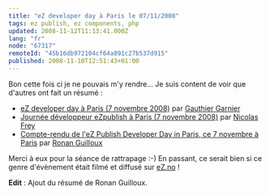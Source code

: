 ```yaml
---
title: "eZ developer day à Paris le 07/11/2008"
tags: ez publish, ez components, php
updated: 2008-11-12T11:13:41.000Z
lang: "fr"
node: "67317"
remoteId: "45b16db972104cf64a891c27b537d915"
published: 2008-11-10T12:51:43+01:00
---
```


Bon cette fois ci je ne pouvais m'y rendre... Je suis content de voir que d'autres ont fait un résumé :

* [eZ developer day à Paris (7 novembre 2008)](http://blog.gauthier-garnier.fr/post/eZ-developer-day-a-Paris-7-novembre-2008) par [Gauthier Garnier](http://blog.gauthier-garnier.fr/)
* [Journée développeur eZpublish à Paris (7 novembre 2008)](http://www.nfrey.com/ezpublish/ez-developer-day-7-11-08/) par [Nicolas Frey](http://www.nfrey.com/)
* [Compte-rendu de l'eZ Publish Developer Day in Paris, ce 7 novembre à Paris](http://blog.coolforest.net/index.php/post/2008/11/12/Compte-rendu-de-leZ-Publish-Developer-Day-in-Paris-ce-7-novembre-a-Paris) par [Ronan Guilloux](http://blog.coolforest.net/)

Merci à eux pour la séance de rattrapage :-) En passant, ce serait bien si ce genre d'évènement était filmé et diffusé sur [eZ.no](http://ez.no) !


**Edit** : Ajout du résumé de Ronan Guilloux.

